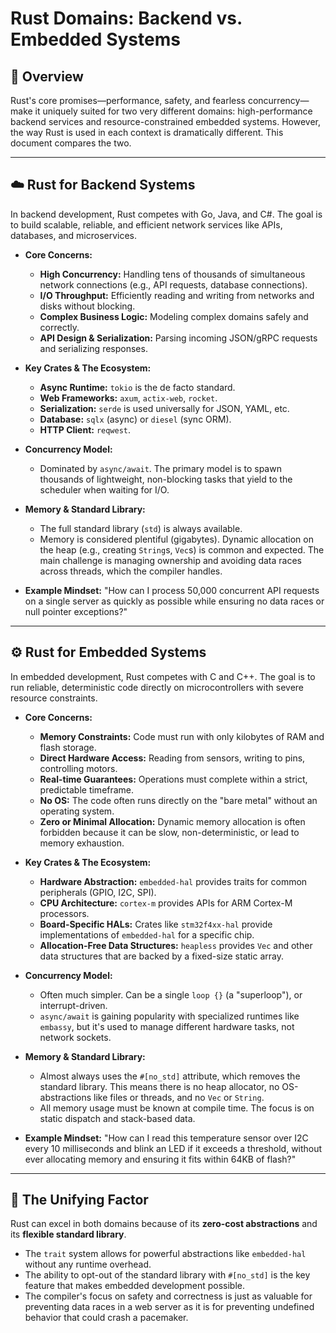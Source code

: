 # Rust Domains: Backend vs. Embedded Systems

## 🧭 Overview

Rust's core promises—performance, safety, and fearless concurrency—make it uniquely suited for two very different domains: high-performance backend services and resource-constrained embedded systems. However, the way Rust is used in each context is dramatically different. This document compares the two.

---

## ☁️ Rust for Backend Systems

In backend development, Rust competes with Go, Java, and C#. The goal is to build scalable, reliable, and efficient network services like APIs, databases, and microservices.

-   **Core Concerns:**
    -   **High Concurrency:** Handling tens of thousands of simultaneous network connections (e.g., API requests, database connections).
    -   **I/O Throughput:** Efficiently reading and writing from networks and disks without blocking.
    -   **Complex Business Logic:** Modeling complex domains safely and correctly.
    -   **API Design & Serialization:** Parsing incoming JSON/gRPC requests and serializing responses.

-   **Key Crates & The Ecosystem:**
    -   **Async Runtime:** `tokio` is the de facto standard.
    -   **Web Frameworks:** `axum`, `actix-web`, `rocket`.
    -   **Serialization:** `serde` is used universally for JSON, YAML, etc.
    -   **Database:** `sqlx` (async) or `diesel` (sync ORM).
    -   **HTTP Client:** `reqwest`.

-   **Concurrency Model:**
    -   Dominated by `async/await`. The primary model is to spawn thousands of lightweight, non-blocking tasks that yield to the scheduler when waiting for I/O.

-   **Memory & Standard Library:**
    -   The full standard library (`std`) is always available.
    -   Memory is considered plentiful (gigabytes). Dynamic allocation on the heap (e.g., creating `String`s, `Vec`s) is common and expected. The main challenge is managing ownership and avoiding data races across threads, which the compiler handles.

-   **Example Mindset:** "How can I process 50,000 concurrent API requests on a single server as quickly as possible while ensuring no data races or null pointer exceptions?"

---

## ⚙️ Rust for Embedded Systems

In embedded development, Rust competes with C and C++. The goal is to run reliable, deterministic code directly on microcontrollers with severe resource constraints.

-   **Core Concerns:**
    -   **Memory Constraints:** Code must run with only kilobytes of RAM and flash storage.
    -   **Direct Hardware Access:** Reading from sensors, writing to pins, controlling motors.
    -   **Real-time Guarantees:** Operations must complete within a strict, predictable timeframe.
    -   **No OS:** The code often runs directly on the "bare metal" without an operating system.
    -   **Zero or Minimal Allocation:** Dynamic memory allocation is often forbidden because it can be slow, non-deterministic, or lead to memory exhaustion.

-   **Key Crates & The Ecosystem:**
    -   **Hardware Abstraction:** `embedded-hal` provides traits for common peripherals (GPIO, I2C, SPI).
    -   **CPU Architecture:** `cortex-m` provides APIs for ARM Cortex-M processors.
    -   **Board-Specific HALs:** Crates like `stm32f4xx-hal` provide implementations of `embedded-hal` for a specific chip.
    -   **Allocation-Free Data Structures:** `heapless` provides `Vec` and other data structures that are backed by a fixed-size static array.

-   **Concurrency Model:**
    -   Often much simpler. Can be a single `loop {}` (a "superloop"), or interrupt-driven. 
    -   `async/await` is gaining popularity with specialized runtimes like `embassy`, but it's used to manage different hardware tasks, not network sockets.

-   **Memory & Standard Library:**
    -   Almost always uses the `#[no_std]` attribute, which removes the standard library. This means there is no heap allocator, no OS-abstractions like files or threads, and no `Vec` or `String`.
    -   All memory usage must be known at compile time. The focus is on static dispatch and stack-based data.

-   **Example Mindset:** "How can I read this temperature sensor over I2C every 10 milliseconds and blink an LED if it exceeds a threshold, without ever allocating memory and ensuring it fits within 64KB of flash?"

---

## 🔑 The Unifying Factor

Rust can excel in both domains because of its **zero-cost abstractions** and its **flexible standard library**.

-   The `trait` system allows for powerful abstractions like `embedded-hal` without any runtime overhead.
-   The ability to opt-out of the standard library with `#[no_std]` is the key feature that makes embedded development possible.
-   The compiler's focus on safety and correctness is just as valuable for preventing data races in a web server as it is for preventing undefined behavior that could crash a pacemaker.
